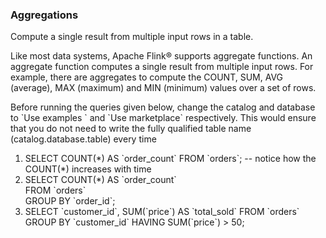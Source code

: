 ### Aggregations
Compute a single result from multiple input rows in a table.

Like most data systems, Apache Flink® supports aggregate functions. 
An aggregate function computes a single result from multiple input rows. 
For example, there are aggregates to compute the COUNT, SUM, AVG (average), MAX (maximum) and MIN (minimum) values over a set of rows.

Before running the queries given below, change the catalog and database to \`Use examples \` and \`Use marketplace\` respectively.
This would ensure that you do not need to write the fully qualified table name (catalog.database.table) every time

1. SELECT COUNT(\*) AS \`order_count\` FROM \`orders\`; -- notice how the COUNT(*) increases with time
2. SELECT COUNT(\*) AS \`order_count\` \
   FROM \`orders\` \
   GROUP BY \`order_id\`;
3. SELECT \`customer_id\`, SUM(\`price\`) AS \`total_sold\`
   FROM \`orders\`
   GROUP BY \`customer_id\`
   HAVING SUM(\`price\`) > 50;
